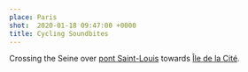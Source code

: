 ```yaml
---
place: Paris
shot:  2020-01-18 09:47:00 +0000
title: Cycling Soundbites
---
```


Crossing the Seine over [pont Saint-Louis](https://en.wikipedia.org/wiki/Pont_Saint-Louis) towards [Île de la Cité](https://en.wikipedia.org/wiki/%C3%8Ele_de_la_Cit%C3%A9).
